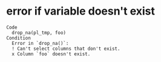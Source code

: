 # error if variable doesn't exist

    Code
      drop_na(pl_tmp, foo)
    Condition
      Error in `drop_na()`:
      ! Can't select columns that don't exist.
      x Column `foo` doesn't exist.

